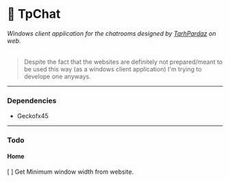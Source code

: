 # 💬 TpChat

###### Windows client application for the chatrooms designed by [TarhPardaz](https://www.tarhpardaz.ir) on web.
> Despite the fact that the websites are definitely not prepared/meant to be used this way (as a windows client application) I'm trying to develope one anyways.
----
### Dependencies
* Geckofx45
----
### Todo
#### Home
[ ] Get Minimum window width from website.
